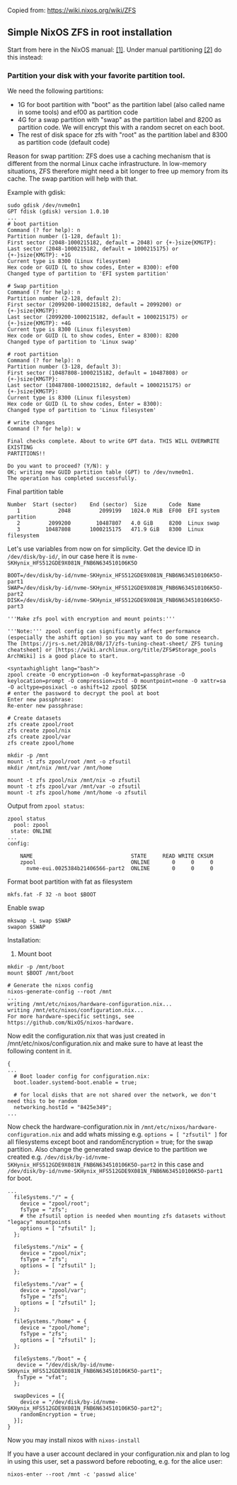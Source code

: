Copied from: https://wiki.nixos.org/wiki/ZFS

## Simple NixOS ZFS in root installation

Start from here in the NixOS manual: [[1]](https://nixos.org/manual/nixos/stable/#sec-installation-manual). Under manual partitioning [[2]](https://nixos.org/manual/nixos/stable/#sec-installation-manual-partitioning) do this instead:

### Partition your disk with your favorite partition tool.

We need the following partitions:

- 1G for boot partition with "boot" as the partition label (also called name in some tools) and ef00 as partition code
- 4G for a swap partition with "swap" as the partition label and 8200 as partition code. We will encrypt this with a random secret on each boot.
- The rest of disk space for zfs with "root" as the partition label and 8300 as partition code (default code)

Reason for swap partition: ZFS does use a caching mechanism that is different from the normal Linux cache infrastructure. In low-memory situations, ZFS therefore might need a bit longer to free up memory from its cache. The swap partition will help with that.

Example with gdisk:

```
sudo gdisk /dev/nvme0n1
GPT fdisk (gdisk) version 1.0.10
...
# boot partition
Command (? for help): n
Partition number (1-128, default 1): 
First sector (2048-1000215182, default = 2048) or {+-}size{KMGTP}: 
Last sector (2048-1000215182, default = 1000215175) or {+-}size{KMGTP}: +1G
Current type is 8300 (Linux filesystem)
Hex code or GUID (L to show codes, Enter = 8300): ef00
Changed type of partition to 'EFI system partition'

# Swap partition
Command (? for help): n
Partition number (2-128, default 2): 
First sector (2099200-1000215182, default = 2099200) or {+-}size{KMGTP}: 
Last sector (2099200-1000215182, default = 1000215175) or {+-}size{KMGTP}: +4G
Current type is 8300 (Linux filesystem)
Hex code or GUID (L to show codes, Enter = 8300): 8200
Changed type of partition to 'Linux swap'

# root partition
Command (? for help): n
Partition number (3-128, default 3): 
First sector (10487808-1000215182, default = 10487808) or {+-}size{KMGTP}: 
Last sector (10487808-1000215182, default = 1000215175) or {+-}size{KMGTP}: 
Current type is 8300 (Linux filesystem)
Hex code or GUID (L to show codes, Enter = 8300): 
Changed type of partition to 'Linux filesystem'

# write changes
Command (? for help): w

Final checks complete. About to write GPT data. THIS WILL OVERWRITE EXISTING
PARTITIONS!!

Do you want to proceed? (Y/N): y
OK; writing new GUID partition table (GPT) to /dev/nvme0n1.
The operation has completed successfully.
```

Final partition table

```
Number  Start (sector)    End (sector)  Size       Code  Name
   1            2048         2099199   1024.0 MiB  EF00  EFI system partition
   2         2099200        10487807   4.0 GiB     8200  Linux swap
   3        10487808      1000215175   471.9 GiB   8300  Linux filesystem
```

Let's use variables from now on for simplicity. Get the device ID in `/dev/disk/by-id/`, in our case here it is `nvme-SKHynix_HFS512GDE9X081N_FNB6N634510106K5O`

```
BOOT=/dev/disk/by-id/nvme-SKHynix_HFS512GDE9X081N_FNB6N634510106K5O-part1
SWAP=/dev/disk/by-id/nvme-SKHynix_HFS512GDE9X081N_FNB6N634510106K5O-part2
DISK=/dev/disk/by-id/nvme-SKHynix_HFS512GDE9X081N_FNB6N634510106K5O-part3

'''Make zfs pool with encryption and mount points:'''

'''Note:''' zpool config can significantly affect performance (especially the ashift option) so you may want to do some research. The [https://jrs-s.net/2018/08/17/zfs-tuning-cheat-sheet/ ZFS tuning cheatsheet] or [https://wiki.archlinux.org/title/ZFS#Storage_pools ArchWiki] is a good place to start.

<syntaxhighlight lang="bash">
zpool create -O encryption=on -O keyformat=passphrase -O keylocation=prompt -O compression=zstd -O mountpoint=none -O xattr=sa -O acltype=posixacl -o ashift=12 zpool $DISK
# enter the password to decrypt the pool at boot
Enter new passphrase:
Re-enter new passphrase:

# Create datasets
zfs create zpool/root
zfs create zpool/nix
zfs create zpool/var
zfs create zpool/home

mkdir -p /mnt
mount -t zfs zpool/root /mnt -o zfsutil
mkdir /mnt/nix /mnt/var /mnt/home

mount -t zfs zpool/nix /mnt/nix -o zfsutil
mount -t zfs zpool/var /mnt/var -o zfsutil
mount -t zfs zpool/home /mnt/home -o zfsutil
```

Output from `zpool status`:

```
zpool status
  pool: zpool
 state: ONLINE
...
config:

	NAME                               STATE     READ WRITE CKSUM
	zpool                              ONLINE       0     0     0
	  nvme-eui.0025384b21406566-part2  ONLINE       0     0     0
```

Format boot partition with fat as filesystem

```
mkfs.fat -F 32 -n boot $BOOT
```

Enable swap

```
mkswap -L swap $SWAP
swapon $SWAP
```

Installation:

1. Mount boot

```
mkdir -p /mnt/boot
mount $BOOT /mnt/boot

# Generate the nixos config
nixos-generate-config --root /mnt
...
writing /mnt/etc/nixos/hardware-configuration.nix...
writing /mnt/etc/nixos/configuration.nix...
For more hardware-specific settings, see https://github.com/NixOS/nixos-hardware.
```

Now edit the configuration.nix that was just created in /mnt/etc/nixos/configuration.nix and make sure to have at least the following content in it.

```
{
...
  # Boot loader config for configuration.nix:
  boot.loader.systemd-boot.enable = true;

  # for local disks that are not shared over the network, we don't need this to be random
  networking.hostId = "8425e349";
...
```

Now check the hardware-configuration.nix in `/mnt/etc/nixos/hardware-configuration.nix` and add whats missing e.g. `options = [ "zfsutil" ]` for all filesystems except boot and randomEncryption = true; for the swap partition. Also change the generated swap device to the partition we created e.g. `/dev/disk/by-id/nvme-SKHynix_HFS512GDE9X081N_FNB6N634510106K5O-part2` in this case and `/dev/disk/by-id/nvme-SKHynix_HFS512GDE9X081N_FNB6N634510106K5O-part1` for boot.

```
...
  fileSystems."/" = { 
    device = "zpool/root";
    fsType = "zfs";
    # the zfsutil option is needed when mounting zfs datasets without "legacy" mountpoints
    options = [ "zfsutil" ];
  };

  fileSystems."/nix" = { 
    device = "zpool/nix";
    fsType = "zfs";
    options = [ "zfsutil" ];
  };

  fileSystems."/var" = { 
    device = "zpool/var";
    fsType = "zfs";
    options = [ "zfsutil" ];
  };

  fileSystems."/home" = {
    device = "zpool/home";
    fsType = "zfs";
    options = [ "zfsutil" ];
  };

  fileSystems."/boot" = { 
   device = "/dev/disk/by-id/nvme-SKHynix_HFS512GDE9X081N_FNB6N634510106K5O-part1";
   fsType = "vfat";
  };

  swapDevices = [{
    device = "/dev/disk/by-id/nvme-SKHynix_HFS512GDE9X081N_FNB6N634510106K5O-part2";
    randomEncryption = true;
  }];
}
```

Now you may install nixos with `nixos-install`

If you have a user account declared in your configuration.nix and plan to log in using this user, set a password before rebooting, e.g. for the alice user:

```
nixos-enter --root /mnt -c 'passwd alice'
```
